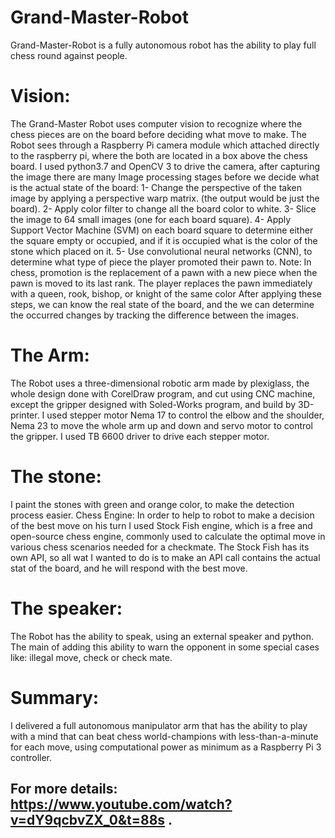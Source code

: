 # Grand-Master-Robot
Grand-Master-Robot is a fully autonomous robot has the ability to play full chess round against people.

# Vision:
The Grand-Master Robot uses computer vision to recognize where the chess pieces are on the board before deciding what move to make. The Robot sees through a Raspberry Pi camera module which attached directly to the raspberry pi, where the both are located in a box above the chess board. I used python3.7 and OpenCV 3 to drive the camera, after capturing the image there are many Image processing stages before we decide what is the actual state of the board:
1-	Change the perspective of the taken image by applying a perspective warp matrix. (the output would be just the board).
2-	Apply color filter to change all the board color to white.
3-	Slice the image to 64 small images (one for each board square).
4-	Apply Support Vector Machine (SVM) on each board square to determine either the square empty or occupied, and if it is occupied what is the color of the stone which placed on it.
5-	Use convolutional neural networks (CNN), to determine what type of piece the player promoted their pawn to.
Note: In chess, promotion is the replacement of a pawn with a new piece when the pawn is moved to its last rank. The player replaces the pawn immediately with a queen, rook, bishop, or knight of the same color
After applying these steps, we can know the real state of the board, and the we can determine the occurred changes by tracking the difference between the images.
# The Arm:
The Robot uses a three-dimensional robotic arm made by plexiglass, the whole design done with CorelDraw program, and cut using CNC machine, except the gripper designed with Soled-Works program, and build by 3D-printer. I used stepper motor Nema 17 to control the elbow and the shoulder, Nema 23 to move the whole arm up and down and servo motor to control the gripper. I used TB 6600 driver to drive each stepper motor.
# The stone:
I paint the stones with green and orange color, to make the detection process easier.
Chess Engine:
In order to help to robot to make a decision of the best move on his turn I used Stock Fish engine, which is a free and open-source chess engine, commonly used to calculate the optimal move in various chess scenarios needed for a checkmate. The Stock Fish has its own API, so all wat I wanted to do is to make an API call contains the actual stat of the board, and he will respond with the best move.
# The speaker:
The Robot has the ability to speak, using an external speaker and python. The main of adding this ability to warn the opponent in some special cases like: illegal move, check or check mate.
# Summary:
I delivered a full autonomous manipulator arm that has the ability to play with a mind that can beat chess world-champions with less-than-a-minute for each move, using computational power as minimum as a Raspberry Pi 3 controller.

## For more details: https://www.youtube.com/watch?v=dY9qcbvZX_0&t=88s .
